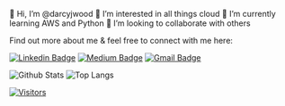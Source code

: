 
👋 Hi, I’m @darcyjwood
👀 I’m interested in all things cloud
🌱 I’m currently learning AWS and Python
💞️ I’m looking to collaborate with others


Find out more about me & feel free to connect with me here:



[![Linkedin Badge](https://img.shields.io/badge/-Darcy%20Wood-blue?style=flat-square&logo=Linkedin&logoColor=white&link=https://www.linkedin.com/in/darcyjwood/)](https://www.linkedin.com/in/darcyjwood/)
[![Medium Badge](https://img.shields.io/badge/Darcy%20Wood-12100E?style=flat-square&logo=medium&logoColor=white&link=https://www.linkedin.com/newsletters/darcyjwood/)](https://www.linkedin.com/newsletters/darcyjwood/)
[![Gmail Badge](https://img.shields.io/badge/-darcyjwood@gmail.com-c14438?style=flat-square&logo=Gmail&logoColor=white&link=mailto:darcyjwood@gmail.com)](mailto:darcyjwood@gmail.com)


![Github Stats](https://github-readme-stats.vercel.app/api?username=darcyjwood&count_private=true&show_icons=true&include_all_commits=true)
![Top Langs](https://github-readme-stats.vercel.app/api/top-langs/?username=darcyjwood&hide=TeX&layout=compact)


[![Visitors](https://api.visitorbadge.io/api/visitors?path=darcyjwood%2Fdarcyjwoodh&label=VISITORS&countColor=%23263759)](https://visitorbadge.io/status?path=darcyjwood%2Fdarcyjwood)
